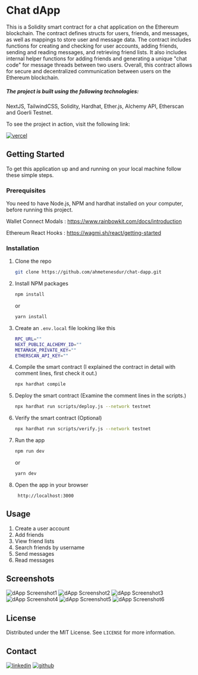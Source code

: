 # Chat dApp

This is a Solidity smart contract for a chat application on the Ethereum blockchain. The contract defines structs for users, friends, and messages, as well as mappings to store user and message data. The contract includes functions for creating and checking for user accounts, adding friends, sending and reading messages, and retrieving friend lists. It also includes internal helper functions for adding friends and generating a unique "chat code" for message threads between two users. Overall, this contract allows for secure and decentralized communication between users on the Ethereum blockchain.

##### The project is built using the following technologies:

NextJS, TailwindCSS, Solidity, Hardhat, Ether.js, Alchemy API, Etherscan and Goerli Testnet.

To see the project in action, visit the following link:

[![vercel](https://img.shields.io/badge/vercel-230?style=for-the-badge&logo=vercel&logoColor=white)](https://chat-dapp-hazel.vercel.app/)

<!-- GETTING STARTED -->

## Getting Started

To get this application up and and running on your local machine follow these simple steps.

### Prerequisites

You need to have Node.js, NPM and hardhat installed on your computer, before running this project.

Wallet Connect Modals :
https://www.rainbowkit.com/docs/introduction

Ethereum React Hooks :
https://wagmi.sh/react/getting-started

### Installation

1.  Clone the repo
    ```sh
    git clone https://github.com/ahmetenesdur/chat-dapp.git
    ```
2.  Install NPM packages

    ```sh
    npm install
    ```

    or

    ```sh
    yarn install
    ```

3.  Create an `.env.local` file looking like this
    ```sh
    RPC_URL=""
    NEXT_PUBLIC_ALCHEMY_ID=""
    METAMASK_PRIVATE_KEY=""
    ETHERSCAN_API_KEY=""
    ```
4.  Compile the smart contract (I explained the contract in detail with comment lines, first check it out.)
    ```sh
    npx hardhat compile
    ```
5.  Deploy the smart contract (Examine the comment lines in the scripts.)
    ```sh
    npx hardhat run scripts/deploy.js --network testnet
    ```
6.  Verify the smart contract (Optional)

    ```sh
    npx hardhat run scripts/verify.js --network testnet
    ```

7.  Run the app

    ```sh
    npm run dev
    ```

    or

    ```sh
    yarn dev
    ```

8.  Open the app in your browser

         http://localhost:3000

    <!-- USAGE EXAMPLES -->

## Usage

1.  Create a user account
2.  Add friends
3.  View friend lists
4.  Search friends by username
5.  Send messages
6.  Read messages

## Screenshots

![dApp Screenshot1](https://i.imgur.com/qNlEv39.png)
![dApp Screenshot2](https://i.imgur.com/uhtYJDq.png)
![dApp Screenshot3](https://i.imgur.com/UIcyvGp.png)
![dApp Screenshot4](https://i.imgur.com/bVkzcTO.png)
![dApp Screenshot5](https://i.imgur.com/zwz2kGB.png)
![dApp Screenshot6](https://i.imgur.com/WHMR9X8.png)

<!-- LICENSE -->

## License

Distributed under the MIT License. See `LICENSE` for more information.

<!-- CONTACT -->

## Contact

[![linkedin](https://img.shields.io/badge/linkedin-230?style=for-the-badge&logo=linkedin&logoColor=white)](https://www.linkedin.com/in/ahmetenesdur/) [![github](https://img.shields.io/badge/github-230?style=for-the-badge&logo=github&logoColor=white)](https://github.com/ahmetenesdur)
